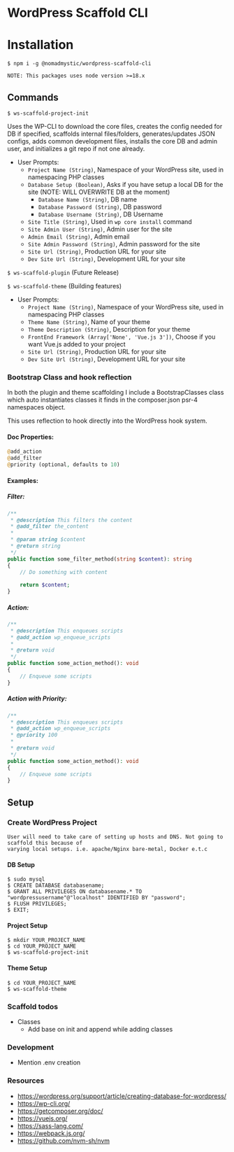 # WordPress Scaffold CLI

# Installation 
`$ npm i -g @nomadmystic/wordpress-scaffold-cli`

    NOTE: This packages uses node version >=18.x

## Commands
`$ ws-scaffold-project-init`

Uses the WP-CLI to download the core files, creates the config needed for DB if specified, scaffolds internal files/folders,
generates/updates JSON configs, adds common development files, installs the core DB and admin user, 
and initializes a git repo if not one already.

* User Prompts:
  * `Project Name (String)`, Namespace of your WordPress site, used in namespacing PHP classes
  * `Database Setup (Boolean)`, Asks if you have setup a local DB for the site (NOTE: WILL OVERWRITE DB at the moment)
    * `Database Name (String)`, DB name
    * `Database Password (String)`, DB password
    * `Database Username (String)`, DB Username
  * `Site Title (String)`, Used in `wp core install` command
  * `Site Admin User (String)`, Admin user for the site
  * `Admin Email (String)`, Admin email
  * `Site Admin Password (String)`, Admin password for the site 
  * `Site Url (String)`, Production URL for your site
  * `Dev Site Url (String)`, Development URL for your site

`$ ws-scaffold-plugin` (Future Release)

`$ ws-scaffold-theme` (Building features)

* User Prompts: 
  * `Project Name (String)`, Namespace of your WordPress site, used in namespacing PHP classes
  * `Theme Name (String)`, Name of your theme
  * `Theme Description (String)`, Description for your theme
  * `FrontEnd Framework (Array['None', 'Vue.js 3'])`, Choose if you want Vue.js added to your project
  * `Site Url (String)`, Production URL for your site
  * `Dev Site Url (String)`, Development URL for your site

### Bootstrap Class and hook reflection

In both the plugin and theme scaffolding I include a BootstrapClasses class which auto 
instantiates classes it finds in the composer.json psr-4 namespaces object.

This uses reflection to hook directly into the WordPress hook system. 

#### Doc Properties:
```PHP
@add_action 
@add_filter
@priority (optional, defaults to 10)
```

#### Examples: 
##### Filter:
```PHP
/**
 * @description This filters the content
 * @add_filter the_content 
 * 
 * @param string $content
 * @return string
 */
public function some_filter_method(string $content): string
{
    // Do something with content
    
    return $content;
}
```

##### Action:
```PHP
/**
 * @description This enqueues scripts
 * @add_action wp_enqueue_scripts
 * 
 * @return void
 */
public function some_action_method(): void
{
    // Enqueue some scripts
}
```

##### Action with Priority:
```PHP
/**
 * @description This enqueues scripts
 * @add_action wp_enqueue_scripts
 * @priority 100
 * 
 * @return void
 */
public function some_action_method(): void
{
    // Enqueue some scripts
}
```

## Setup
### Create WordPress Project
    User will need to take care of setting up hosts and DNS. Not going to scaffold this because of 
    varying local setups. i.e. apache/Nginx bare-metal, Docker e.t.c

#### DB Setup 
```shell
$ sudo mysql
$ CREATE DATABASE databasename;
$ GRANT ALL PRIVILEGES ON databasename.* TO "wordpressusername"@"localhost" IDENTIFIED BY "password";
$ FLUSH PRIVILEGES;
$ EXIT;
```

#### Project Setup

```shell
$ mkdir YOUR_PROJECT_NAME
$ cd YOUR_PROJECT_NAME
$ ws-scaffold-project-init
```

#### Theme Setup
```shell
$ cd YOUR_PROJECT_NAME
$ ws-scaffold-theme
```

### Scaffold todos
* Classes
  * Add base on init and append while adding classes
  
### Development
* Mention .env creation

### Resources
* https://wordpress.org/support/article/creating-database-for-wordpress/
* https://wp-cli.org/
* https://getcomposer.org/doc/
* https://vuejs.org/
* https://sass-lang.com/
* https://webpack.js.org/
* https://github.com/nvm-sh/nvm
